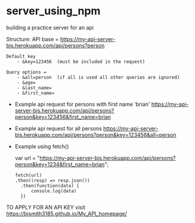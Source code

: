 # server_using_npm
building a practice server for an api


Structure: 
        API base = https://my-api-server-bjs.herokuapp.com/api/persons?person 


    Default key
        - &key=123456  (must be included in the request)

    Query options = 
        - &all=person  (if all is used all other queries are ignored)
        - &age= 
        - &last_name=
        - &first_name=


* Example api request for persons with first name 'brian'
        https://my-api-server-bjs.herokuapp.com/api/persons?person&key=123456&first_name=brian

* Example api request for all persons 
        https://my-api-server-bjs.herokuapp.com/api/persons?person&key=123456&all=person 


* Example using fetch()

    var url = "https://my-api-server-bjs.herokuapp.com/api/persons?person&key=1234&first_name=brian";

      fetch(url)
      .then((resp) => resp.json())
        .then(function(data) {
            console.log(data)
        })


TO APPLY FOR AN API KEY
    visit https://bjsmith3185.github.io/My_API_homepage/



